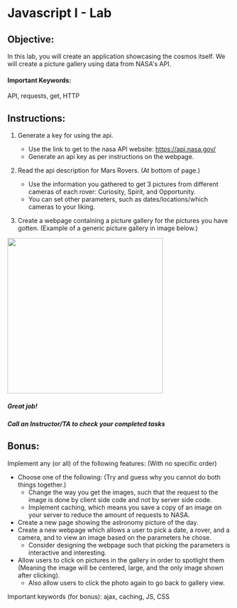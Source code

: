 # Javascript I - Lab

## Objective: 
In this lab, you will create an application showcasing the cosmos itself.
We will create a picture gallery using data from NASA's API.

#### Important Keywords:
API, requests, get, HTTP


## Instructions:

1. Generate a key for using the api.
   - Use the link to get to the nasa API website: https://api.nasa.gov/
   - Generate an api key as per instructions on the webpage.

2. Read the api description for Mars Rovers. (At bottom of page.)
   - Use the information you gathered to get 3 pictures from different cameras of each rover: Curiosity, Spirit, and Opportunity.
   - You can set other parameters, such as dates/locations/which cameras to your liking.

3. Create a webpage containing a picture gallery for the pictures you have gotten. (Example of a generic picture gallery in image below.)
<img src="https://www.elegantthemes.com/blog/wp-content/uploads/2014/09/et-gallery-page-template-example.png" width="350">


##### Great job!
##### Call an Instructor/TA to check your completed tasks
 
 


## Bonus:

Implement any (or all) of the following features: (With no specific order)

* Choose one of the following: (Try and guess why you cannot do both things together.)
  - Change the way you get the images, such that the request to the image is done by client side code and not by server side code.
  - Implement caching, which means you save a copy of an image on your server to reduce the amount of requests to NASA.
* Create a new page showing the astronomy picture of the day.
* Create a new webpage which allows a user to pick a date, a rover, and a camera, and to view an image based on the parameters he chose.
  - Consider designing the webpage such that picking the parameters is interactive and interesting.
* Allow users to click on pictures in the gallery in order to spotlight them (Meaning the image will be centered, large, and the only image shown after clicking).
  - Also allow users to click the photo again to go back to gallery view.

Important keywords (for bonus):
ajax, caching, JS, CSS
